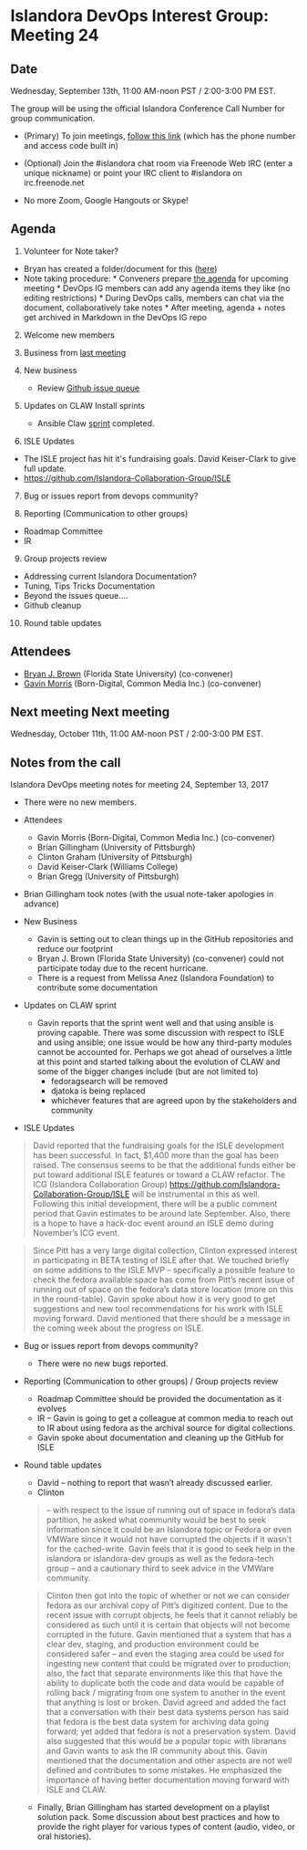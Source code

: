 # Islandora DevOps Interest Group: Meeting 24

## Date
Wednesday, September 13th, 11:00 AM-noon PST / 2:00-3:00 PM EST.

The group will be using the official Islandora Conference Call Number for group communication.

* (Primary) To join meetings, [follow this link](https://www.freeconferencecallhd.com/webrtc?phone=(641)%20715-3570&access_code=304589) (which has the phone number and access code built in)

* (Optional) Join the #islandora chat room via Freenode Web IRC (enter a unique nickname) or point your IRC client to #islandora on irc.freenode.net

* No more Zoom, Google Hangouts or Skype!

## Agenda
1. Volunteer for Note taker?
  * Bryan has created a folder/document for this ([here](http://bit.ly/devops-agenda))
  * Note taking procedure:
        * Conveners prepare [the agenda](http://bit.ly/devops-agenda) for upcoming meeting
        * DevOps IG members can add any agenda items they like (no editing restrictions)
        * During DevOps calls, members can chat via the document, collaboratively take notes
        * After meeting, agenda + notes get archived in Markdown in the DevOps IG repo

2. Welcome new members

3. Business from [last meeting](https://github.com/islandora-interest-groups/Islandora-DevOps-Interest-Group/blob/main/meetings/23.md)

4. New business
   * Review [Github issue queue](https://github.com/islandora-interest-groups/Islandora-DevOps-Interest-Group/issues)

5. Updates on CLAW Install sprints
   * Ansible Claw [sprint](https://github.com/Islandora-CLAW/CLAW/projects) completed.

6. ISLE Updates
  * The ISLE project has hit it's fundraising goals. David Keiser-Clark to give full update.
  * https://github.com/Islandora-Collaboration-Group/ISLE

7. Bug or issues report from devops community?

8. Reporting (Communication to other groups)
  * Roadmap Committee
  * IR

9. Group projects review
  * Addressing current Islandora Documentation?
  * Tuning, Tips Tricks Documentation
  * Beyond the issues queue....
  * Github cleanup

10. Round table updates

## Attendees
* [Bryan J. Brown](https://github.com/bryjbrown) (Florida State University) (co-convener)
* [Gavin Morris](https://github.com/g7morris) (Born-Digital, Common Media Inc.) (co-convener)


## Next meeting Next meeting
Wednesday, October 11th, 11:00 AM-noon PST / 2:00-3:00 PM EST.


## Notes from the call

Islandora DevOps meeting notes for meeting 24, September 13, 2017

* There were no new members.  

* Attendees
  * Gavin Morris (Born-Digital, Common Media Inc.) (co-convener)
  * Brian Gillingham (University of Pittsburgh)
  * Clinton Graham (University of Pittsburgh)
  * David Keiser-Clark (Williams College)
  * Brian Gregg (University of Pittsburgh)

* Brian Gillingham took notes (with the usual note-taker apologies in advance)

* New Business
  * Gavin is setting out to clean things up in the GitHub repositories and reduce our footprint
  * Bryan J. Brown (Florida State University) (co-convener) could not participate today due to the recent hurricane.
  * There is a request from Melissa Anez (Islandora Foundation) to contribute some documentation

* Updates on CLAW sprint
  * Gavin reports that the sprint went well and that using ansible is proving capable. There was some discussion with respect to ISLE and using ansible; one issue would be how any third-party modules cannot be accounted for. Perhaps we got ahead of ourselves a little at this point and started talking about the evolution of CLAW and some of the bigger changes include (but are not limited to)
    * fedoragsearch will be removed
    * djatoka is being replaced
    * whichever features that are agreed upon by the stakeholders and community

* ISLE Updates
>David reported that the fundraising goals for the ISLE development has been successful.  In fact, $1,400 more than the goal has been raised.  The consensus seems to be that the additional funds either be put toward additional ISLE features or toward a CLAW refactor.  The ICG (Islandora Collaboration Group) https://github.com/Islandora-Collaboration-Group/ISLE will be instrumental in this as well. Following this initial development, there will be a public comment period that Gavin estimates to be around late September.  Also, there is a hope to have a hack-doc event around an ISLE demo during November’s ICG event.

>Since Pitt has a very large digital collection, Clinton expressed interest in participating in BETA testing of ISLE after that. We touched briefly on some additions to the ISLE MVP – specifically a possible feature to check the fedora available space has come from Pitt’s recent issue of running out of space on the fedora’s data store location (more on this in the round-table). Gavin spoke about how it is very good to get suggestions and new tool recommendations for his work with ISLE moving forward. David mentioned that there should be a message in the coming week about the progress on ISLE.

* Bug or issues report from devops community?
  * There were no new bugs reported.

* Reporting (Communication to other groups) / Group projects review
  * Roadmap Committee should be provided the documentation as it evolves
  * IR – Gavin is going to get a colleague at common media to reach out to IR about using fedora as the archival source for digital collections.
  * Gavin spoke about documentation and cleaning up the GitHub for ISLE

* Round table updates
  * David – nothing to report that wasn’t already discussed earlier.
  * Clinton
  > – with respect to the issue of running out of space in fedora’s data partition, he asked what community would be best to seek information since it could be an Islandora topic or Fedora or even VMWare since it would not have corrupted the objects if it wasn’t for the cached-write.  Gavin feels that it is good to seek help in the islandora or islandora-dev groups as well as the fedora-tech group – and a cautionary third to seek advice in the VMWare community.

  > Clinton then got into the topic of whether or not we can consider fedora as our archival copy of Pitt’s digitized content.  Due to the recent issue with corrupt objects, he feels that it cannot reliably be considered as such until it is certain that objects will not become corrupted in the future.  Gavin mentioned that a system that has a clear dev, staging, and production environment could be considered safer – and even the staging area could be used for ingesting new content that could be migrated over to production; also, the fact that separate environments like this that have the ability to duplicate both the code and data would be capable of rolling back / migrating from one system to another in the event that anything is lost or broken.  David agreed and added the fact that a conversation with their best data systems person has said that fedora is the best data system for archiving data going forward; yet added that fedora is not a preservation system.  David also suggested that this would be a popular topic with librarians and Gavin wants to ask the IR community about this. Gavin mentioned that the documentation and other aspects are not well defined and contributes to some mistakes.  He emphasized the importance of having better documentation moving forward with ISLE and CLAW.

  * Finally, Brian Gillingham has started development on a playlist solution pack.  Some discussion about best practices and how to provide the right player for various types of content (audio, video, or oral histories).
